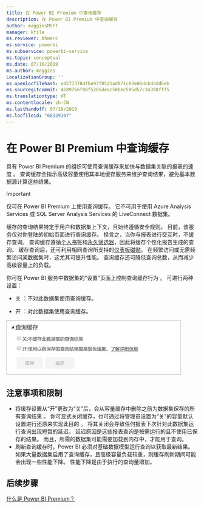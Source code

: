 ```yaml
---
title: 在 Power BI Premium 中查询缓存
description: 在 Power BI Premium 中查询缓存
author: maggiesMSFT
manager: kfile
ms.reviewer: bhmerc
ms.service: powerbi
ms.subservice: powerbi-service
ms.topic: conceptual
ms.date: 07/16/2019
ms.author: maggies
LocalizationGroup: ''
ms.openlocfilehash: e45773784fbe97f8521ad071c03e86dcbddddbeb
ms.sourcegitcommit: 4689766f08f5285deac50bec595d57c3a398fff5
ms.translationtype: HT
ms.contentlocale: zh-CN
ms.lasthandoff: 07/19/2019
ms.locfileid: "68329107"
---
```

# <a name="query-caching-in-power-bi-premium"></a>在 Power BI Premium 中查询缓存

具有 Power BI Premium 的组织可使用查询缓存来加快与数据集关联的报表的速度  。 查询缓存会指示高级容量使用其本地缓存服务来维护查询结果，避免基本数据源计算这些结果。

> [!IMPORTANT]
> 仅可在 Power BI Premium 上使用查询缓存。 它不可用于使用 Azure Analysis Services 或 SQL Server Analysis Services 的 LiveConnect 数据集。

缓存的查询结果特定于用户和数据集上下文，且始终遵循安全规则。 目前，该服务仅对你登陆的初始页面进行查询缓存。 换言之，当你与报表进行交互时，不缓存查询。 查询缓存遵循[个人书签](consumer/end-user-bookmarks.md#personal-bookmarks)和[永久筛选器](https://powerbi.microsoft.com/blog/announcing-persistent-filters-in-the-service/)，因此将缓存个性化报告生成的查询。 缓存查询后，还可利用相同查询所支持的[仪表板磁贴](service-dashboard-tiles.md)。 在频繁访问或无需频繁访问某数据集时，这尤其可提升性能。 查询缓存还可降低查询总数，从而减少高级容量上的负载。

你可在 Power BI 服务中数据集的“设置”页面上控制查询缓存行为  。 可进行两种设置：

- 关  ：不对此数据集使用查询缓存。

- 开  ：对此数据集使用查询缓存。

![缓存查询对话框](media/power-bi-query-caching/power-bi-query-caching.png)

## <a name="considerations-and-limitations"></a>注意事项和限制

- 将缓存设置从“开”更改为“关”后，会从容量缓存中删除之前为数据集保存的所有查询结果   。 你可显式关闭缓存，也可通过将管理员设置为“关”的容量默认设置进行还原来实现此目的  。 将其关闭会导致任何报表下次针对此数据集运行查询出现短暂的延迟。 延迟原因是这些报表查询是按需运行的且不使用已保存的结果。 而且，所需的数据集可能需要加载到内存中，才能用于查询。
- 刷新查询缓存时，Power BI 必须对基础数据模型运行查询以获取最新结果。 如果大量数据集启用了查询缓存，且高级容量负载较重，则缓存刷新期间可能会出现一些性能下降。 性能下降是由于执行的查询量增加。

## <a name="next-steps"></a>后续步骤

[什么是 Power BI Premium？](service-premium-what-is.md)

